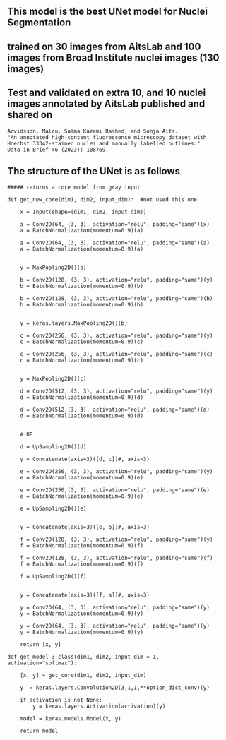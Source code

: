 ## This model is the best UNet model for Nuclei Segmentation
## trained on 30 images from AitsLab and 100 images from Broad Institute nuclei images (130 images)
## Test and validated on extra 10, and 10 nuclei images annotated by AitsLab published and shared on 
    Arvidsson, Malou, Salma Kazemi Rashed, and Sonja Aits.
    "An annotated high-content fluorescence microscopy dataset with Hoechst 33342-stained nuclei and manually labelled outlines."
    Data in Brief 46 (2023): 108769.

## The structure of the UNet is as follows


    ##### returns a core model from gray input 

    def get_new_core(dim1, dim2, input_dim):  #not used this one
        
        x = Input(shape=(dim1, dim2, input_dim))
        
        a = Conv2D(64, (3, 3), activation="relu", padding="same")(x)  
        a = BatchNormalization(momentum=0.9)(a)

        a = Conv2D(64, (3, 3), activation="relu", padding="same")(a)
        a = BatchNormalization(momentum=0.9)(a)

        
        y = MaxPooling2D()(a)

        b = Conv2D(128, (3, 3), activation="relu", padding="same")(y)
        b = BatchNormalization(momentum=0.9)(b)

        b = Conv2D(128, (3, 3), activation="relu", padding="same")(b)
        b = BatchNormalization(momentum=0.9)(b)

        
        y = keras.layers.MaxPooling2D()(b)

        c = Conv2D(256, (3, 3), activation="relu", padding="same")(y)
        c = BatchNormalization(momentum=0.9)(c)

        c = Conv2D(256, (3, 3), activation="relu", padding="same")(c)
        c = BatchNormalization(momentum=0.9)(c)

        
        y = MaxPooling2D()(c)

        d = Conv2D(512, (3, 3), activation="relu", padding="same")(y)
        d = BatchNormalization(momentum=0.9)(d)

        d = Conv2D(512,(3, 3), activation="relu", padding="same")(d)
        d = BatchNormalization(momentum=0.9)(d)

    
        # UP

        d = UpSampling2D()(d)

        y = Concatenate(axis=3)([d, c])#, axis=3)

        e = Conv2D(256, (3, 3), activation="relu", padding="same")(y)
        e = BatchNormalization(momentum=0.9)(e)

        e = Conv2D(256,(3, 3), activation="relu", padding="same")(e)
        e = BatchNormalization(momentum=0.9)(e)

        e = UpSampling2D()(e)

        
        y = Concatenate(axis=3)([e, b])#, axis=3)

        f = Conv2D(128, (3, 3), activation="relu", padding="same")(y)
        f = BatchNormalization(momentum=0.9)(f)

        f = Conv2D(128, (3, 3), activation="relu", padding="same")(f)
        f = BatchNormalization(momentum=0.9)(f)

        f = UpSampling2D()(f)

        
        y = Concatenate(axis=3)([f, a])#, axis=3)

        y = Conv2D(64, (3, 3), activation="relu", padding="same")(y)
        y = BatchNormalization(momentum=0.9)(y)

        y = Conv2D(64, (3, 3), activation="relu", padding="same")(y)
        y = BatchNormalization(momentum=0.9)(y)

        return [x, y]

    def get_model_3_class(dim1, dim2, input_dim = 1, activation="softmax"):
        
        [x, y] = get_core(dim1, dim2, input_dim)

        y  = keras.layers.Convolution2D(3,1,1,**option_dict_conv)(y)

        if activation is not None:
            y = keras.layers.Activation(activation)(y)

        model = keras.models.Model(x, y)
        
        return model
 

